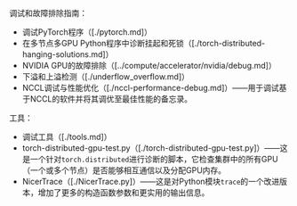 调试和故障排除指南：

- 调试PyTorch程序（[./pytorch.md]）
- 在多节点多GPU Python程序中诊断挂起和死锁（[./torch-distributed-hanging-solutions.md]）
- NVIDIA GPU的故障排除（[../compute/accelerator/nvidia/debug.md]）
- 下溢和上溢检测（[./underflow_overflow.md]）
- NCCL调试与性能优化（[./nccl-performance-debug.md]）——用于调试基于NCCL的软件并将其调优至最佳性能的备忘录。

工具：
- 调试工具（[./tools.md]）
- torch-distributed-gpu-test.py（[./torch-distributed-gpu-test.py]）——这是一个针对`torch.distributed`进行诊断的脚本，它检查集群中的所有GPU（一个或多个节点）是否能够相互通信以及分配GPU内存。
- NicerTrace（[./NicerTrace.py]）——这是对Python模块`trace`的一个改进版本，增加了更多的构造函数参数和更实用的输出信息。

